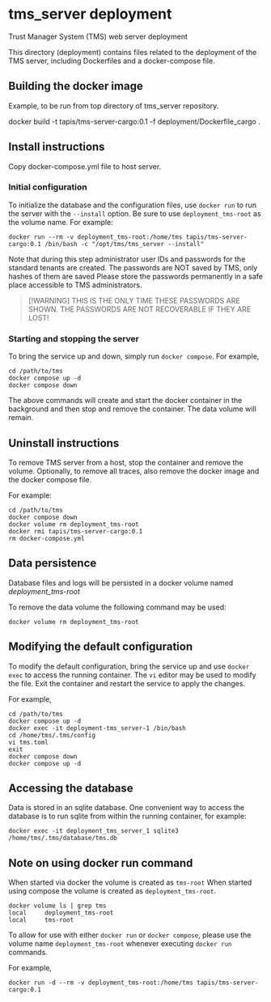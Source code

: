 # tms_server deployment

Trust Manager System (TMS) web server deployment

This directory (deployment) contains files related to the deployment of the TMS server,
including Dockerfiles and a docker-compose file.

## Building the docker image

Example, to be run from top directory of tms_server repository.

  docker build -t tapis/tms-server-cargo:0.1 -f deployment/Dockerfile_cargo .

## Install instructions

Copy docker-compose.yml file to host server.

### Initial configuration

To initialize the database and the configuration files, use ``docker run``
to run the server with the ``--install`` option.
Be sure to use ``deployment_tms-root`` as the volume name.
For example:

```
docker run --rm -v deployment_tms-root:/home/tms tapis/tms-server-cargo:0.1 /bin/bash -c "/opt/tms/tms_server --install"
```

Note that during this step administrator user IDs and passwords for the
standard tenants are created. The passwords are NOT saved by TMS, only hashes
of them are saved  Please store the passwords permanently in a safe place
accessible to TMS administrators.

> [!WARNING] THIS IS THE ONLY TIME THESE PASSWORDS ARE SHOWN.
> THE PASSWORDS ARE NOT RECOVERABLE IF THEY ARE LOST!

### Starting and stopping the server

To bring the service up and down, simply run ``docker compose``. For example,

```
cd /path/to/tms
docker compose up -d
docker compose down
```

The above commands will create and start the docker container in the background and then
stop and remove the container. The data volume will remain.


## Uninstall instructions

To remove TMS server from a host, stop the container and remove the volume.
Optionally, to remove all traces, also remove the docker image and the docker compose file.

For example:

```
cd /path/to/tms
docker compose down
docker volume rm deployment_tms-root
docker rmi tapis/tms-server-cargo:0.1
rm docker-compose.yml
```


## Data persistence

Database files and logs will be persisted in a docker volume named *deployment_tms-root*

To remove the data volume the following command may be used:

```
docker volume rm deployment_tms-root
```

## Modifying the default configuration

To modify the default configuration, bring the service up and use ``docker exec`` to access the
running container. The ``vi`` editor may be used to modify the file. Exit the container and
restart the service to apply the changes.

For example,

```
cd /path/to/tms
docker compose up -d
docker exec -it deployment-tms_server-1 /bin/bash
cd /home/tms/.tms/config
vi tms.toml
exit
docker compose down
docker compose up -d
```

## Accessing the database

Data is stored in an sqlite database. One convenient way to access the database
is to run sqlite from within the running container, for example:

```
docker exec -it deployment_tms_server_1 sqlite3 /home/tms/.tms/database/tms.db
```

## Note on using docker run command

When started via docker the volume is created as ``tms-root``
When started using compose the volume is created as ``deployment_tms-root``.

```
docker volume ls | grep tms
local     deployment_tms-root
local     tms-root
```

To allow for use with either ``docker run`` or ``docker compose``, please use the volume name
``deployment_tms-root`` whenever executing ``docker run`` commands.

For example,

```
docker run -d --rm -v deployment_tms-root:/home/tms tapis/tms-server-cargo:0.1
```
